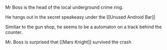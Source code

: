 Mr Boss is the head of the local underground crime ring.

He hangs out in the secret speakeasy under the [[Unused Android Bar]]

Similiar to the gun shop, he seems to be a automaton on a track behind the counter.

Mr. Boss is surprised that [[Mars Knight]] survived the crash